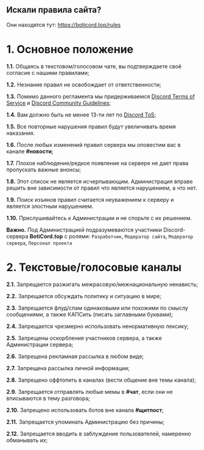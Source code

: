 ## Искали правила сайта?
Они находятся тут: https://boticord.top/rules

# 1. Основное положение

**1.1.** Общаясь в текстовом/голосовом чате, вы подтверждаете своё согласие с нашими правилами;

**1.2.** Незнание правил не освобождает от ответственности;

**1.3.** Помимо данного регламента мы придерживаемся [Discord Terms of Service](https://discord.com/terms) и [Discord Community Guidelines](https://discord.com/guidelines);

**1.4.** Вам должно быть не менее 13-ти лет по [Discord ToS](https://discord.com/terms);

**1.5.** Все повторные нарушения правил будут увеличивать время наказания.

**1.6.** После любых изменений правил сервера мы оповестим вас в канале **#новости**;

**1.7.** Плохое наблюдение/редкое появление на сервере не дает права пропускать важные анонсы;

**1.8.** Этот список не является исчерпывающим. Администрация вправе решить вне зависимости от правил что является нарушением, а что нет.

**1.9.** Поиск изъянов правил считается неуважением к серверу и является злостным нарушением.

**1.10.** Прислушивайтесь к Администрации и не спорьте с их решением.

**Важно.** Под Администрацией подразумеваются участники Discord-сервера **BotiCord.top** с ролями: `Разработчик`, `Модератор сайта`, `Модератор сервера`, `Персонал проекта`

# 2. Текстовые/голосовые каналы

**2.1.** Запрещается разжигать межрасовую/межнациональную ненависть;

**2.2.** Запрещается обсуждать политику и ситуацию в мире;

**2.3.** Запрещается флуд/спам одинаковыми или похожими по смыслу сообщениями, а также КАПСить (писать заглавными буквами);

**2.4.** Запрещается чрезмерно использовать ненормативную лексику;

**2.5.** Запрещены оскорбления участников сервера, а также Администрации сервера;

**2.6.** Запрещена рекламная рассылка в любом виде;

**2.7.** Запрещена рассылка личной информации;

**2.8.** Запрещено оффтопить в каналах (вести общение вне темы канала);

**2.9.** Запрещается отправлять любые мемы в **#чат**, если они не вписываются в тему разговора;

**2.10.** Запрещено использовать ботов вне канала **#щитпост**;

**2.11.** Запрещается упоминать Администрацию без причины;

**2.12.** Запрещается вводить в заблуждение пользователей, намеренно обманывать их;
